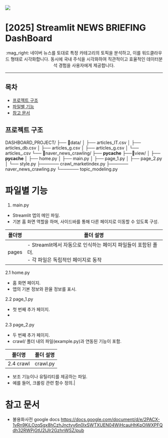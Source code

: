 <img src="img/one.png">

# [2025] Streamlit NEWS BRIEFING DashBoard

<div align="center">
    :mag_right: 네이버 뉴스를 토대로 특정 카테고리의 토픽을 분석하고,
    이를 워드클라우드 형태로 시각화합니다. 동시에 국내 주식을 시각화하여 
    직관적이고 효율적인 데이터분석 경험을 사용자에게 제공합니다.
</div>

* * *
## 목차
  - [프로젝트 구조](#프로젝트-구조)
  - [파일별 기능](#파일별-기능)
  - [참고 문서](#참고-문서)

## 프로젝트 구조
DASHBOARD_PROJECT/
├── 📁data/
│    ├── articles_IT.csv
│    ├── articles_db.csv
│    ├── articles_g.csv
│    ├── articles_g.csv
│    └── articles_.csv
└── 📁naver_news_crawling/
    ├── __pycache__
    ├──📁view/
    │   ├── __pycache__
    │   ├── home.py
    │   ├── main.py
    │   ├── page_1.py
    │   ├── page_2.py
    │   └── style.py
    ├────── crawl_marketindex.py
    ├────── naver_news_crawling.py
    └────── topic_modeling.py


# 파일별 기능
1. main.py
- Streamlit 앱의 메인 파일.
- 기본 홈 화면 역할을 하며, 사이드바를 통해 다른 페이지로 이동할 수 있도록 구성.

폴더명|폴더 설명
---|---|
pages|- Streamlit에서 자동으로 인식하는 페이지 파일들이 포함된 폴더. <br> - 각 파일은 독립적인 페이지로 동작|

2.1 home.py
- 홈 화면 페이지.
- 앱의 기본 정보와 환율 정보를 표시.

2.2 page_1.py
- 첫 번째 추가 페이지.
- 

2.3 page_2.py
- 두 번째 추가 페이지.
- crawl/ 폴더 내의 파일(example.py)과 연동된 기능이 포함.

폴더명|폴더 설명
---|---|
2.4 crawl|crawl.py
- 보조 기능이나 유틸리티를 제공하는 파일.
- 예를 들어, 크롤링 관련 함수 정의.|



# 참고 문서
- 불용화사전 google docs
    https://docs.google.com/document/d/e/2PACX-1vRn9KiLOzqSgx8hCzhJnctvy6n0lxSWTXUEN04WjHcauHhKpOIWXPFQdh32RWPjGtU2IJlr2GzhnWSZ/pub
